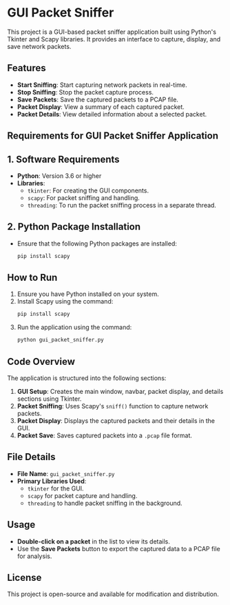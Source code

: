 
# GUI Packet Sniffer

This project is a GUI-based packet sniffer application built using Python's Tkinter and Scapy libraries. It provides an interface to capture, display, and save network packets. 

## Features
- **Start Sniffing**: Start capturing network packets in real-time.
- **Stop Sniffing**: Stop the packet capture process.
- **Save Packets**: Save the captured packets to a PCAP file.
- **Packet Display**: View a summary of each captured packet.
- **Packet Details**: View detailed information about a selected packet.

## Requirements for GUI Packet Sniffer Application

## 1. Software Requirements
- **Python**: Version 3.6 or higher
- **Libraries**:
  - `tkinter`: For creating the GUI components.
  - `scapy`: For packet sniffing and handling.
  - `threading`: To run the packet sniffing process in a separate thread.

## 2. Python Package Installation
- Ensure that the following Python packages are installed:
  ```bash
  pip install scapy


## How to Run
1. Ensure you have Python installed on your system.
2. Install Scapy using the command:
   ```bash
   pip install scapy
   ```
3. Run the application using the command:
   ```bash
   python gui_packet_sniffer.py
   ```

## Code Overview
The application is structured into the following sections:
1. **GUI Setup**: Creates the main window, navbar, packet display, and details sections using Tkinter.
2. **Packet Sniffing**: Uses Scapy's `sniff()` function to capture network packets.
3. **Packet Display**: Displays the captured packets and their details in the GUI.
4. **Packet Save**: Saves captured packets into a `.pcap` file format.

## File Details
- **File Name**: `gui_packet_sniffer.py`
- **Primary Libraries Used**:
  - `tkinter` for the GUI.
  - `scapy` for packet capture and handling.
  - `threading` to handle packet sniffing in the background.

## Usage
- **Double-click on a packet** in the list to view its details.
- Use the **Save Packets** button to export the captured data to a PCAP file for analysis.

## License
This project is open-source and available for modification and distribution.
